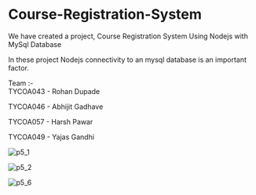# Course-Registration-System
We have created a project, Course Registration System Using Nodejs with MySql Database 

In these project Nodejs connectivity to an mysql database is an important factor.

Team :-  
TYCOA043  -  Rohan Dupade


TYCOA046  -  Abhijit Gadhave


TYCOA057  -  Harsh Pawar


TYCOA049  -  Yajas Gandhi






![p5_1](https://user-images.githubusercontent.com/91112733/202969370-e8f50241-08ef-47bb-9fdb-b2617719bdbd.png)









![p5_2](https://user-images.githubusercontent.com/91112733/202969400-cc452cba-9b50-49e6-b066-ab58d7a49970.png)







![p5_6](https://user-images.githubusercontent.com/91112733/202969445-80acc56d-d2f4-41d1-b811-cc2706b00e16.png)
